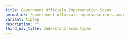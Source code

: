 ```yaml
---
title: Government Officials Impersonation Scams
permalink: /government-officials-impersonation-scams/
variant: tiptap
description: ""
third_nav_title: Understand scam types
---
```

